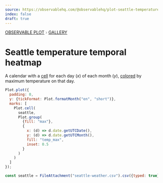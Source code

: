 ```yaml
---
source: https://observablehq.com/@observablehq/plot-seattle-temperature-heatmap
index: false
draft: true
---
```


<div style="color: grey; font: 13px/25.5px var(--sans-serif); text-transform: uppercase;"><h1 style="display: none;">Plot: Seattle temperature temporal heatmap</h1><a href="/plot">Observable Plot</a> › <a href="/@observablehq/plot-gallery">Gallery</a></div>

# Seattle temperature temporal heatmap

A calendar with a [cell](https://observablehq.com/plot/marks/cell) for each day (_x_) of each month (_y_), [colored](https://observablehq.com/plot/features/scales#color-scales) by maximum temperature on that day.

```js echo
Plot.plot({
  padding: 0,
  y: {tickFormat: Plot.formatMonth("en", "short")},
  marks: [
    Plot.cell(
      seattle,
      Plot.group(
        {fill: "max"},
        {
          x: (d) => d.date.getUTCDate(),
          y: (d) => d.date.getUTCMonth(),
          fill: "temp_max",
          inset: 0.5
        }
      )
    )
  ]
});
```

```js echo
const seattle = FileAttachment("seattle-weather.csv").csv({typed: true});
```
